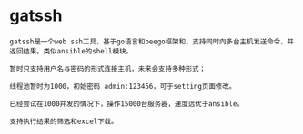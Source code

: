# gatssh

    gatssh是一个web ssh工具，基于go语言和beego框架和，支持同时向多台主机发送命令，并返回结果。类似ansible的shell模块。
    
    暂时只支持用户名与密码的形式连接主机，未来会支持多种形式；
    
    线程池暂时为1000，初始密码 admin:123456，可于setting页面修改。
    
    已经尝试在1000并发的情况下，操作15000台服务器，速度远优于ansible。
    
    支持执行结果的筛选和excel下载。

    
